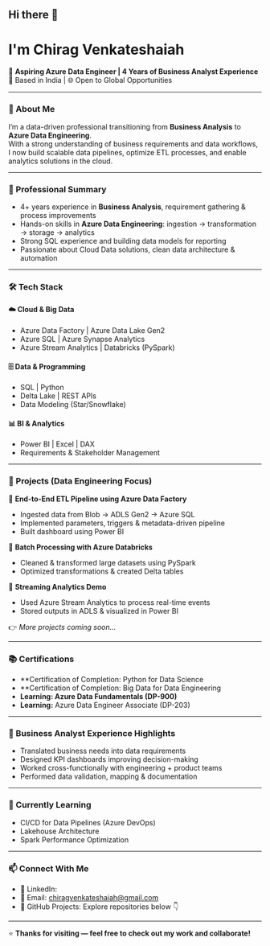 ## Hi there 👋

# I'm Chirag Venkateshaiah  

🎯 **Aspiring Azure Data Engineer | 4 Years of Business Analyst Experience**  
📍 Based in India | 🌐 Open to Global Opportunities  

---

### 🚀 About Me
I’m a data-driven professional transitioning from **Business Analysis** to **Azure Data Engineering**.  
With a strong understanding of business requirements and data workflows, I now build scalable data pipelines, optimize ETL processes, and enable analytics solutions in the cloud.

---

### 🧠 Professional Summary
- 4+ years experience in **Business Analysis**, requirement gathering & process improvements  
- Hands-on skills in **Azure Data Engineering**: ingestion → transformation → storage → analytics  
- Strong SQL experience and building data models for reporting  
- Passionate about Cloud Data solutions, clean data architecture & automation  

---

### 🛠️ Tech Stack

#### ☁️ Cloud & Big Data
- Azure Data Factory | Azure Data Lake Gen2  
- Azure SQL | Azure Synapse Analytics  
- Azure Stream Analytics | Databricks (PySpark)  

#### 🗄️ Data & Programming
- SQL | Python  
- Delta Lake | REST APIs  
- Data Modeling (Star/Snowflake)  

#### 📊 BI & Analytics
- Power BI | Excel | DAX  
- Requirements & Stakeholder Management  

---

### 📌 Projects (Data Engineering Focus)

🔹 **End-to-End ETL Pipeline using Azure Data Factory**  
- Ingested data from Blob → ADLS Gen2 → Azure SQL  
- Implemented parameters, triggers & metadata-driven pipeline  
- Built dashboard using Power BI  

🔹 **Batch Processing with Azure Databricks**  
- Cleaned & transformed large datasets using PySpark  
- Optimized transformations & created Delta tables  

🔹 **Streaming Analytics Demo**  
- Used Azure Stream Analytics to process real-time events  
- Stored outputs in ADLS & visualized in Power BI  

👉 *More projects coming soon…*

---

### 📚 Certifications
- **Certification of Completion: Python for Data Science
- **Certification of Completion: Big Data for Data Engineering
- **Learning: Azure Data Fundamentals (DP-900)**  
- **Learning:** Azure Data Engineer Associate (DP-203)  

---

### 🧩 Business Analyst Experience Highlights
- Translated business needs into data requirements  
- Designed KPI dashboards improving decision-making  
- Worked cross-functionally with engineering + product teams  
- Performed data validation, mapping & documentation  

---

### 🌱 Currently Learning
- CI/CD for Data Pipelines (Azure DevOps)  
- Lakehouse Architecture  
- Spark Performance Optimization  

---

### 📫 Connect With Me
- 💼 LinkedIn:   
- 📧 Email: chiragvenkateshaiah@gmail.com  
- 🐙 GitHub Projects: Explore repositories below 👇  

---

⭐ **Thanks for visiting — feel free to check out my work and collaborate!**
